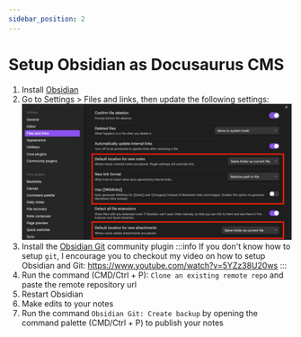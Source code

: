 ```yaml
---
sidebar_position: 2
---
```


# Setup Obsidian as Docusaurus CMS
1. Install [Obsidian](https://obsidian.md/)
2. Go to Settings > Files and links, then update the following settings:
![](../../../docs/assets/obsidian-files-and-links-settings.png)
3. Install the [Obsidian Git](https://github.com/denolehov/obsidian-git/wiki/Installation) community plugin
:::info
If you don't know how to setup `git`, I encourage you to checkout my video on how to setup Obsidian and Git:
https://www.youtube.com/watch?v=5YZz38U20ws
:::
4. Run the command (CMD/Ctrl + P): `Clone an existing remote repo` and paste the remote repository url
5. Restart Obsidian
6. Make edits to your notes
7. Run the command `Obsidian Git: Create backup` by opening the command palette (CMD/Ctrl + P) to publish your notes
